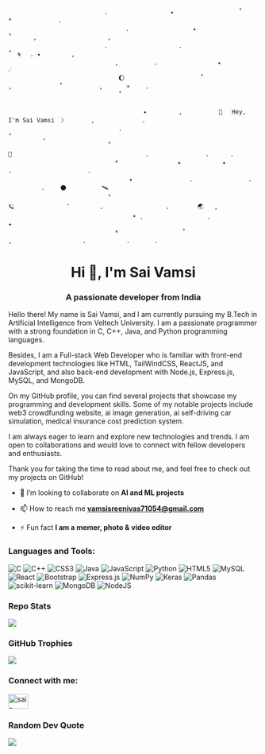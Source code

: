 ```
                           .　　　　　　　　　　 ✦ 　　　　   　 　　　˚　　　　　　　　　　　　　　*　　　　　　   .
                                 . 　　 　　　　　　　 ✦        　　　 　 ‍˚　　　 , ‍ ‍ ‍ 　　　　 　　　　　,　　
                           .　　　　　　　　　　　　.　                             　　　　　˚　🌀　 . ✦　　 　 　,
                              ,　　　　　　.　　　  　　　　　　✦               ☄️
                               🌔    　      　　　　   ˚　　　 　 　,     　　　　　˚　　　 　 　,　　　　☀️　　 .
                               ˚　　　 　 　      　   　　　　　　　　　　　 
                                      ✦ 　   　　,　　　　　  🚀 　Hey, I'm Sai Vamsi　☽　　 　　,　　　 ‍ ‍ ‍ ‍ 　　.
                               .　　　　　　　　　　　　 　           　　　　　　　　　　　　　　　　　　　˚　　　 　 ,
                            ˚　　　 　 　　　🌌       　    　　　　　　　　　　　　　　　.　　　  　　    　.　　　 .
                              * 　　   　　　　　 ✦   　       ✦           .　　 　　 　　 　　　　　.　　　
                                  ✦ 　　　　　　　　　.　　　　　    　　. 　 　　　　　.　　 🌑 　　　    🛰
                            ˚　　　　　　　　　　　🪐　　　　　　　　　ﾟ　　　　　.　　　　　　　　　 　. 　　 　 🌏 ‍  ,
                                   * .　　　　　 　  　　　.　　　　　　　　　　 ✦ 
                              *　　　　　　   　　　˚　　　 　 　,　　　　　　　　　　　　.　　　　　   .　  　　. 
```













<h1 align="center">Hi 👋, I'm Sai Vamsi</h1>
<h3 align="center">A passionate developer from India</h3>


Hello there! My name is Sai Vamsi, and I am currently pursuing my B.Tech in Artificial Intelligence from Veltech University. I am a passionate programmer with a strong foundation in C, C++, Java, and Python programming languages.

Besides, I am a Full-stack Web Developer who is familiar with front-end development technologies like HTML, TailWindCSS, ReactJS, and JavaScript, and also back-end development with Node.js, Express.js, MySQL, and MongoDB.

On my GitHub profile, you can find several projects that showcase my programming and development skills. Some of my notable projects include web3 crowdfunding website, ai image generation, ai self-driving car simulation, medical insurance cost prediction system.

I am always eager to learn and explore new technologies and trends. I am open to collaborations and would love to connect with fellow developers and enthusiasts.

Thank you for taking the time to read about me, and feel free to check out my projects on GitHub!


- 👯 I’m looking to collaborate on **AI and ML projects**

- 📫 How to reach me **vamsisreenivas71054@gmail.com**

- ⚡ Fun fact **I am a memer, photo & video editor**

<h3 align="left">Languages and Tools:</h3>

![C](https://img.shields.io/badge/c-%2300599C.svg?style=plastic&logo=c&logoColor=white) ![C++](https://img.shields.io/badge/c++-%2300599C.svg?style=plastic&logo=c%2B%2B&logoColor=white) ![CSS3](https://img.shields.io/badge/css3-%231572B6.svg?style=plastic&logo=css3&logoColor=white) ![Java](https://img.shields.io/badge/java-%23ED8B00.svg?style=plastic&logo=java&logoColor=white) ![JavaScript](https://img.shields.io/badge/javascript-%23323330.svg?style=plastic&logo=javascript&logoColor=%23F7DF1E) ![Python](https://img.shields.io/badge/python-3670A0?style=plastic&logo=python&logoColor=ffdd54) ![HTML5](https://img.shields.io/badge/html5-%23E34F26.svg?style=plastic&logo=html5&logoColor=white) ![MySQL](https://img.shields.io/badge/mysql-%2300f.svg?style=plastic&logo=mysql&logoColor=white) ![React](https://img.shields.io/badge/react-%2320232a.svg?style=plastic&logo=react&logoColor=%2361DAFB) ![Bootstrap](https://img.shields.io/badge/bootstrap-%23563D7C.svg?style=plastic&logo=bootstrap&logoColor=white) ![Express.js](https://img.shields.io/badge/express.js-%23404d59.svg?style=plastic&logo=express&logoColor=%2361DAFB) ![NumPy](https://img.shields.io/badge/numpy-%23013243.svg?style=plastic&logo=numpy&logoColor=white) ![Keras](https://img.shields.io/badge/Keras-%23D00000.svg?style=plastic&logo=Keras&logoColor=white) ![Pandas](https://img.shields.io/badge/pandas-%23150458.svg?style=plastic&logo=pandas&logoColor=white) ![scikit-learn](https://img.shields.io/badge/scikit--learn-%23F7931E.svg?style=plastic&logo=scikit-learn&logoColor=white) ![MongoDB](https://img.shields.io/badge/MongoDB-%234ea94b.svg?style=plastic&logo=mongodb&logoColor=white) ![NodeJS](https://img.shields.io/badge/node.js-6DA55F?style=plastic&logo=node.js&logoColor=white)


<h3 align="left">Repo Stats</h3>

![](https://github-readme-stats.vercel.app/api/top-langs/?username=sai-vamsi-m&theme=dark&hide_border=false&include_all_commits=false&count_private=false&layout=compact)

<h3 align="left">GitHub Trophies</h3>

![](https://github-profile-trophy.vercel.app/?username=sai-vamsi-m&theme=monokai&no-frame=false&no-bg=false&margin-w=4)

<h3 align="left">Connect with me:</h3>
<p align="left">
<a href="https://linkedin.com/in/sai-vamsi-madasu" target="blank"><img align="center" src="https://raw.githubusercontent.com/rahuldkjain/github-profile-readme-generator/master/src/images/icons/Social/linked-in-alt.svg" alt="sai-vamsi-madasu" height="30" width="40" /></a>
</p>

 
<h3 align="left">Random Dev Quote</h3>


![](https://quotes-github-readme.vercel.app/api?type=horizontal&theme=radical)
